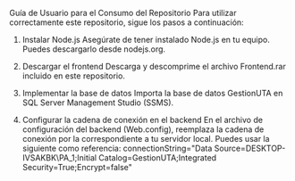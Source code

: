 Guía de Usuario para el Consumo del Repositorio
Para utilizar correctamente este repositorio, sigue los pasos a continuación:

1. Instalar Node.js
Asegúrate de tener instalado Node.js en tu equipo. Puedes descargarlo desde nodejs.org.

2. Descargar el frontend
Descarga y descomprime el archivo Frontend.rar incluido en este repositorio.

3. Implementar la base de datos
Importa la base de datos GestionUTA en SQL Server Management Studio (SSMS).

4. Configurar la cadena de conexión en el backend
En el archivo de configuración del backend (Web.config), reemplaza la cadena de conexión por la correspondiente a tu servidor local.
Puedes usar la siguiente como referencia: connectionString="Data Source=DESKTOP-IVSAKBK\PA_1;Initial Catalog=GestionUTA;Integrated Security=True;Encrypt=false"

